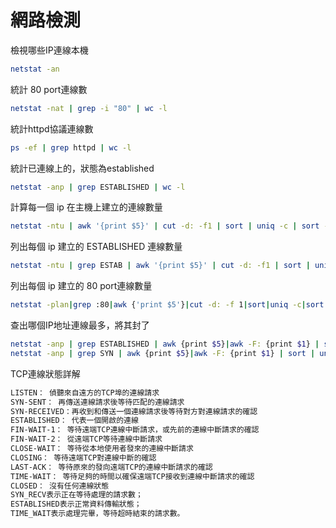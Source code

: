 
# 網路檢測

檢視哪些IP連線本機

```bash
netstat -an
```

統計 80 port連線數

```bash
netstat -nat | grep -i "80" | wc -l
```

統計httpd協議連線數

```bash
ps -ef | grep httpd | wc -l
```

統計已連線上的，狀態為established

```bash
netstat -anp | grep ESTABLISHED | wc -l
```

計算每一個 ip 在主機上建立的連線數量

```bash
netstat -ntu | awk '{print $5}' | cut -d: -f1 | sort | uniq -c | sort -n
```

列出每個 ip 建立的 ESTABLISHED 連線數量

```bash
netstat -ntu | grep ESTAB | awk '{print $5}' | cut -d: -f1 | sort | uniq -c | sort -nr
```

列出每個 ip 建立的 80 port連線數量

```bash
netstat -plan|grep :80|awk {'print $5'}|cut -d: -f 1|sort|uniq -c|sort -nk 1
```

查出哪個IP地址連線最多，將其封了

```bash
netstat -anp | grep ESTABLISHED | awk {print $5}|awk -F: {print $1} | sort | uniq -c | sort -r  0n
netstat -anp | grep SYN | awk {print $5}|awk -F: {print $1} | sort | uniq -c | sort -r  0n
```

TCP連線狀態詳解

```txt
LISTEN： 偵聽來自遠方的TCP埠的連線請求
SYN-SENT： 再傳送連線請求後等待匹配的連線請求
SYN-RECEIVED：再收到和傳送一個連線請求後等待對方對連線請求的確認
ESTABLISHED： 代表一個開啟的連線
FIN-WAIT-1： 等待遠端TCP連線中斷請求，或先前的連線中斷請求的確認
FIN-WAIT-2： 從遠端TCP等待連線中斷請求
CLOSE-WAIT： 等待從本地使用者發來的連線中斷請求
CLOSING： 等待遠端TCP對連線中斷的確認
LAST-ACK： 等待原來的發向遠端TCP的連線中斷請求的確認
TIME-WAIT： 等待足夠的時間以確保遠端TCP接收到連線中斷請求的確認
CLOSED： 沒有任何連線狀態
SYN_RECV表示正在等待處理的請求數；
ESTABLISHED表示正常資料傳輸狀態；
TIME_WAIT表示處理完畢，等待超時結束的請求數。
```
